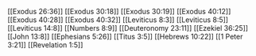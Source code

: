 [[Exodus 26:36]]
[[Exodus 30:18]]
[[Exodus 30:19]]
[[Exodus 40:12]]
[[Exodus 40:28]]
[[Exodus 40:32]]
[[Leviticus 8:3]]
[[Leviticus 8:5]]
[[Leviticus 14:8]]
[[Numbers 8:9]]
[[Deuteronomy 23:11]]
[[Ezekiel 36:25]]
[[John 13:8]]
[[Ephesians 5:26]]
[[Titus 3:5]]
[[Hebrews 10:22]]
[[1 Peter 3:21]]
[[Revelation 1:5]]
